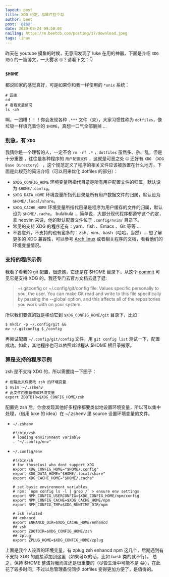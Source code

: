```yaml
---
layout: post
title: XDG 约定，与软件拉个勾
author: beet
post: '@18@'
date: 2020-08-24 09:50:04
nailimg: https://m.beetcb.com/postimg/17/download.jpeg
tags: linux
---
```


昨天在 youtube 摸鱼的时候，无意间发现了 luke 在用的神器，下面是介绍 `XDG 规约` 的一篇博文，一头雾水 🙄？请看下文：👇

### `$HOME`

都说回家的感觉真好，可是如果你和我一样使用的 `*unix` 系统：

```shell
# 回家
cd
# 看看家里情况
ls -ah
```

啊，一团糟！！！你会发现各种 `.***` 文件（夹），大家习惯性称为 `dotfiles`，像垃圾一样填充着你的 `$HOME`，真想一口气全部删掉 ...

### 别急，有 `XDG`

我猜你是一个理智的人，一定不会 `rm -rf .*` ，`dotfiles` 虽然多、杂、乱，但是十分重要 ，往往是各种程序的 `用户配置文件` ，这就是可恶之处 🤐
还好有 `XDG` （`XDG Base Directory`） ，这个规范定义了程序的相关文件应该被放置在什么地方，下面是此规范的简洁介绍（可以用来优化 dotfiles 的部分）：

- `$XDG_CONFIG_HOME` 环境变量所指代目录是所有用户配置文件的归属，默认设为 `$HOME/.config`。
- `$XDG_DATA_HOME` 环境变量所指代目录是所有用户数据文件的归属，默认设为 `$HOME/.local/share`。
- `$XDG_CACHE_HOME` 环境变量所指代目录是程序为用户缓存的文件的归属，默认设为 `$HOME/.cache`。
  bulabula ... 简单说，大部分现代程序都遵守这个约定，拿 neovim 来说，他的默认配置文件位于 `.config/nvim/` 目录下。
- 常见的支持 XDG 的程序还有：yarn、fish 、Emacs 、Git 等等 ...
- 不要意外，不支持的也有蛮多的：zsh、vim、bash（哈哈，当然）...
  想了解更多的 XDG 兼容性，可以参考 [Arch linux](https://wiki.archlinux.org/index.php/XDG_Base_Directory) 或者相关程序的文档，看看他们的环境变量情况。

### 支持的程序示例

我看了看我的 git 配置，很遗憾，它还是在 \$HOME 目录下，从这个 [commit](https://github.com/git/git/commit/0d94427) 可见它是支持 XDG 的，我还专门去官方文档去逛了逛:

> ~/.gitconfig or ~/.config/git/config file: Values specific personally to you, the user. You can make Git read and write to this file specifically by passing the --global option, and this affects all of the repositories you work with on your system.

所以我们要做的就是移动它到 `$XDG_CONFIG_HOME/git` 目录下，比如：

```shell
$ mkdir -p ~/.config/git &&
mv ~/.gitconfig $_/config
```

再尝试配置 `~/.config/git/config` 文件，用 `git config list` 测试一下，配置成功。如此，其他程序也可以依照此过程从 \$HOME 根目录搬家。

### 算是支持的程序示例

zsh 是不支持 XDG 的，所以需要绕一下圈子：

```shell
# 创建此文件更改 zsh 的环境变量
$ nvim ～/.zshenv
# 此文件内重新修改环境变量
export ZDOTDIR=$XDG_CONFIG_HOME/zsh
```

配置完 zsh 后，你会发现其他好多程序都要类似地设置环境变量，所以可以集中处理，（借用 luke 的 idea）在 ~/.zshenv 里 source 设置环境变量的文件。

- `~/.zshenv`

  ```shell
  #!/bin/zsh
  # loading environment variable
  . "~/.config/env"
  ```

- `~/.config/env`

  ```shell
  #!/bin/sh
  # for those(os) who dont support XDG
  export XDG_CONFIG_HOME="$HOME/.config"
  export XDG_DATA_HOME="$HOME/.local/share"
  export XDG_CACHE_HOME="$HOME/.cache"

  # set basic environment variables
  # npm: `npm config ls -l | grep /` > ensure env settings
  export NPM_CONFIG_USERCONFIG=$XDG_CONFIG_HOME/npm/config
  export NPM_CONFIG_CACHE=$XDG_CACHE_HOME/npm
  export NPM_CONFIG_TMP=$XDG_RUNTIME_DIR/npm

  # zsh related
  ## enhancd
  export ENHANCD_DIR=$XDG_CACHE_HOME/enhancd
  ## zsh
  export ZDOTDIR=$XDG_CONFIG_HOME/zsh
  ## zplug
  export ZPLUG_HOME=$XDG_CONFIG_HOME/zplug
  ```

上面是我个人设置的环境变量，有 zplug zsh enhancd npm 这几个，后期遇到有不支持 XDG 的直接添加到这里（如果可以的话，比如 bash 类的就不行）。
总之，保持 \$HOME 整洁对我而言还是很重要的（尽管生活中可能不是 😂），在此花了较多时间，不过以后管理备份同步 dotfiles 变得更加方便了，是值得的。
